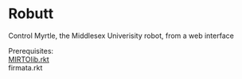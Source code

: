 Robutt
======

Control Myrtle, the Middlesex Univerisity robot, from a web interface

Prerequisites:  
[MIRTOlib.rkt](https://github.com/fraimondi/myrtle/tree/master/raspberry/Racket)  
firmata.rkt
